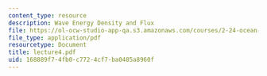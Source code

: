 ```yaml
---
content_type: resource
description: Wave Energy Density and Flux
file: https://ol-ocw-studio-app-qa.s3.amazonaws.com/courses/2-24-ocean-wave-interaction-with-ships-and-offshore-energy-systems-13-022-spring-2002/168889f74fb0c7724cf7ba0485a8960f_lecture4.pdf
file_type: application/pdf
resourcetype: Document
title: lecture4.pdf
uid: 168889f7-4fb0-c772-4cf7-ba0485a8960f
---
```

